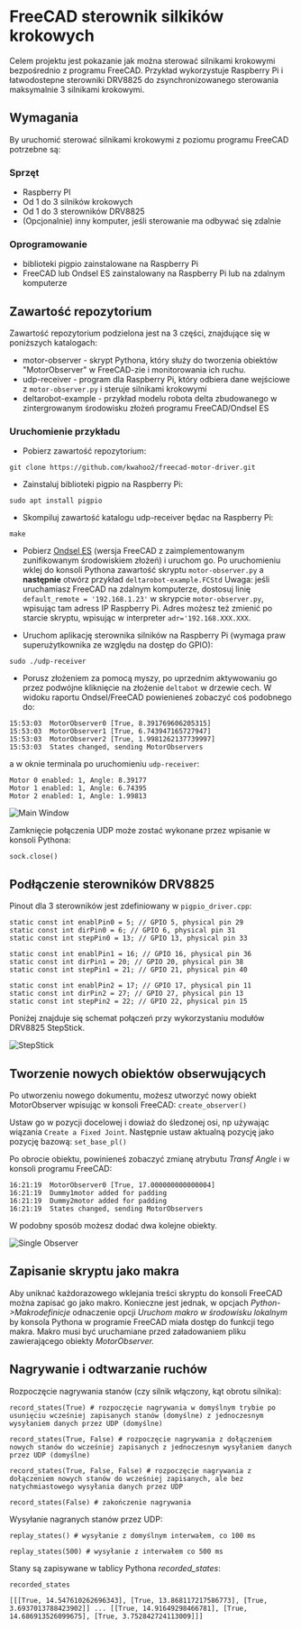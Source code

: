 # FreeCAD sterownik silkików krokowych

Celem projektu jest pokazanie jak można sterować silnikami krokowymi bezpośrednio z programu FreeCAD.
Przykład wykorzystuje Raspberry Pi i łatwodostepne sterowniki DRV8825 do zsynchronizowanego sterowania maksymalnie 3 silnikami krokowymi.


## Wymagania

By uruchomić sterować silnikami krokowymi z poziomu programu FreeCAD potrzebne są:

### Sprzęt

* Raspberry PI
* Od 1 do 3 silników krokowych
* Od 1 do 3 sterowników DRV8825
* (Opcjonalnie) inny komputer, jeśli sterowanie ma odbywać się zdalnie

### Oprogramowanie

* biblioteki pigpio zainstalowane na Raspberry Pi
* FreeCAD lub Ondsel ES zainstalowany na Raspberry Pi lub na zdalnym komputerze

## Zawartość repozytorium

Zawartość repozytorium podzielona jest na 3 części, znajdujące się w poniższych katalogach:

* motor-observer - skrypt Pythona, który służy do tworzenia obiektów "MotorObserver" w FreeCAD-zie i monitorowania ich ruchu.
* udp-receiver - program dla Raspberry Pi, który odbiera dane wejściowe z `motor-observer.py` i steruje silnikami krokowymi
* deltarobot-example - przykład modelu robota delta zbudowanego w zintergrowanym środowisku złożeń programu FreeCAD/Ondsel ES

### Uruchomienie przykładu

* Pobierz zawartość repozytorium:

`git clone https://github.com/kwahoo2/freecad-motor-driver.git`

* Zainstaluj biblioteki pigpio na Raspberry Pi:

`sudo apt install pigpio`

* Skompiluj zawartość katalogu udp-receiver będac na Raspberry Pi:

`make`

* Pobierz [Ondsel ES](https://github.com/Ondsel-Development/FreeCAD/releases) (wersja FreeCAD z zaimplementowanym zunifikowanym środowiskiem złożeń) i uruchom go.
Po uruchomieniu wklej do konsoli Pythona zawartość skryptu `motor-observer.py` a **następnie** otwórz przykład `deltarobot-example.FCStd`
Uwaga: jeśli uruchamiasz FreeCAD na zdalnym komputerze, dostosuj linię `default_remote = '192.168.1.23'` w skrypcie `motor-observer.py`, wpisując tam adress IP Raspberry Pi. Adres możesz też zmienić po starcie skryptu, wpisując w interpreter `adr='192.168.XXX.XXX`.

* Uruchom aplikację sterownika silników na Raspberry Pi (wymaga praw superużytkownika ze względu na dostęp do GPIO):

`sudo ./udp-receiver`

* Porusz złożeniem za pomocą myszy, po uprzednim aktywowaniu go przez podwójne kliknięcie na złożenie `deltabot` w drzewie cech. W widoku raportu Ondsel/FreeCAD powienieneś zobaczyć coś podobnego do:

```
15:53:03  MotorObserver0 [True, 8.391769606205315]
15:53:03  MotorObserver1 [True, 6.743947165727947]
15:53:03  MotorObserver2 [True, 1.9981262137739997]
15:53:03  States changed, sending MotorObservers
```

a w oknie terminala po uruchomieniu `udp-receiver`:

```
Motor 0 enabled: 1, Angle: 8.39177
Motor 1 enabled: 1, Angle: 6.74395
Motor 2 enabled: 1, Angle: 1.99813
```

![Main Window][mw]

[mw]: https://raw.githubusercontent.com/kwahoo2/freecad-motor-driver/main/.github/images/mw_pl.png "Main Window"

Zamknięcie połączenia UDP może zostać wykonane przez wpisanie w konsoli Pythona:

`sock.close()`

## Podłączenie sterowników DRV8825
Pinout dla 3 sterowników jest zdefiniowany w `pigpio_driver.cpp`:

```
static const int enablPin0 = 5; // GPIO 5, physical pin 29
static const int dirPin0 = 6; // GPIO 6, physical pin 31
static const int stepPin0 = 13; // GPIO 13, physical pin 33

static const int enablPin1 = 16; // GPIO 16, physical pin 36
static const int dirPin1 = 20; // GPIO 20, physical pin 38
static const int stepPin1 = 21; // GPIO 21, physical pin 40

static const int enablPin2 = 17; // GPIO 17, physical pin 11
static const int dirPin2 = 27; // GPIO 27, physical pin 13
static const int stepPin2 = 22; // GPIO 22, physical pin 15
```

Poniżej znajduje się schemat połączeń przy wykorzystaniu modułów DRV8825 StepStick.

![StepStick][ssti]

[ssti]: https://raw.githubusercontent.com/kwahoo2/freecad-motor-driver/main/.github/images/connections_stepstick.png "StepStick"

## Tworzenie nowych obiektów obserwujących

Po utworzeniu nowego dokumentu, możesz utworzyć nowy obiekt MotorObserver wpisując w konsoli FreeCAD:
`create_observer()`

Ustaw go w pozycji docelowej i dowiaż do śledzonej osi, np używając wiązania `Create a Fixed Joint`. Następnie ustaw aktualną pozycję jako pozycję bazową:
`set_base_pl()`

Po obrocie obiektu, powinieneś zobaczyć zmianę atrybutu _Transf Angle_ i w konsoli programu FreeCAD:

```
16:21:19  MotorObserver0 [True, 17.000000000000004]
16:21:19  Dummy1motor added for padding
16:21:19  Dummy2motor added for padding
16:21:19  States changed, sending MotorObservers
```

W podobny sposób możesz dodać dwa kolejne obiekty.

![Single Observer][so]

[so]: https://raw.githubusercontent.com/kwahoo2/freecad-motor-driver/main/.github/images/single_observer.png "Observer"

## Zapisanie skryptu jako makra

Aby uniknać każdorazowego wklejania treści skryptu do konsoli FreeCAD można zapisać go jako makro. Konieczne jest jednak, w opcjach _Python->Makrodefinicje_ odnaczenie opcji _Uruchom makro w środowisku lokalnym_ by konsola Pythona w programie FreeCAD miała dostęp do funkcji tego makra. Makro musi być uruchamiane przed załadowaniem pliku zawierającego obiekty _MotorObserver._

## Nagrywanie i odtwarzanie ruchów

Rozpoczęcie nagrywania stanów (czy silnik włączony, kąt obrotu silnika):

`record_states(True) # rozpoczęcie nagrywania w domyślnym trybie po usunięciu wcześniej zapisanych stanów (domyślne) z jednoczesnym wysyłaniem danych przez UDP (domyślne)`

`record_states(True, False) # rozpoczęcie nagrywania z dołączeniem nowych stanów do wcześniej zapisanych z jednoczesnym wysyłaniem danych przez UDP (domyślne)`

`record_states(True, False, False) # rozpoczęcie nagrywania z dołączeniem nowych stanów do wcześniej zapisanych, ale bez natychmiastowego wysyłania danych przez UDP`

`record_states(False) # zakończenie nagrywania`

Wysyłanie nagranych stanów przez UDP:

`replay_states() # wysyłanie z domyślnym interwałem, co 100 ms`

`replay_states(500) # wysyłanie z interwałem co 500 ms`

Stany są zapisywane w tablicy Pythona _recorded_states_:

`recorded_states`

`[[[True, 14.547610262696343], [True, 13.868117217586773], [True, 3.6937013788423902]] ... [[True, 14.91649298466781], [True, 14.686913526099675], [True, 3.752842724113009]]]`

